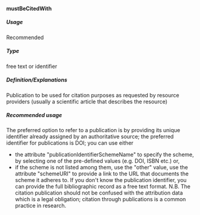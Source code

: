 #### mustBeCitedWith
##### Usage
Recommended
##### Type
free text or identifier
##### Definition/Explanations
Publication to be used for citation purposes as requested by resource providers (usually a scientific article that describes the resource)
##### Recommended usage
The preferred option to refer to a publication is by providing its unique identifier already assigned by an authoritative source; the preferred identifier for publications is DOI; you can use either
* the attribute "publicationIdentifierSchemeName" to specify the scheme, by selecting one of the pre-defined values \(e.g. DOI, ISBN etc.\) or,
* if the scheme is not listed among them, use the "other" value, use the attribute "schemeURI" to provide a link to the URL that documents the scheme it adheres to. 
If you don't know the publication identifier, you can provide the full bibliographic record as a free text format. 
N.B. The citation publication should not be confused with the attribution data which is a legal obligation; citation through publications is a common practice in research.
